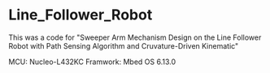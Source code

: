 # Line_Follower_Robot
This was a code for "Sweeper Arm Mechanism Design on the Line Follower Robot with Path  Sensing Algorithm and Cruvature-Driven Kinematic"



MCU: Nucleo-L432KC
Framwork: Mbed OS 6.13.0
